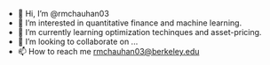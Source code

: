 - 👋 Hi, I’m @rmchauhan03
- 👀 I’m interested in quantitative finance and machine learning.
- 🌱 I’m currently learning optimization techinques and asset-pricing.
- 💞️ I’m looking to collaborate on ...
- 📫 How to reach me rmchauhan03@berkeley.edu

<!---
rmchauhan03/rmchauhan03 is a ✨ special ✨ repository because its `README.md` (this file) appears on your GitHub profile.
You can click the Preview link to take a look at your changes.
--->
